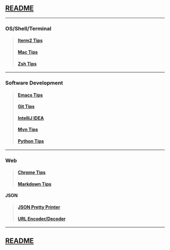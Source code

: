 ## [README](https://github.com/sethfuller/tips/blob/main/README.md)

_______________________

### OS/Shell/Terminal

> #### [Iterm2 Tips](https://github.com/sethfuller/tips/blob/main/tech_tips/Os_Shell_Terminal/iTerm2_tips.md)
> #### [Mac Tips](https://github.com/sethfuller/tips/blob/main/tech_tips/Os_Shell_Terminal/mac_tips.md)
> #### [Zsh Tips](https://github.com/sethfuller/tips/blob/main/tech_tips/Os_Shell_Terminal/zsh_tips.md)

_______________________

### Software Development

> #### [Emacs Tips](https://github.com/sethfuller/tips/blob/main/tech_tips/Software_Development/emacs_tips.md)
> #### [Git Tips](https://github.com/sethfuller/tips/blob/main/tech_tips/Software_Development/git_tips.md)
> #### [IntelliJ IDEA](https://github.com/sethfuller/tips/blob/main/tech_tips/Software_Development/intellij_idea_tips.md)
> #### [Mvn Tips](https://github.com/sethfuller/tips/blob/main/tech_tips/Software_Development/mvn_tips.md)
> #### [Python Tips](https://github.com/sethfuller/tips/blob/main/tech_tips/Software_Development/python_tips.md)

_______________________

### Web

> #### [Chrome Tips](https://github.com/sethfuller/tips/blob/main/tech_tips/Web/chrome_tips.md)
> #### [Markdown Tips](https://github.com/sethfuller/tips/blob/main/tech_tips/Web/markdown_tips.md)

#### JSON

> #### [JSON Pretty Printer](https://jsonformatter.org/json-pretty-print)
> #### [URL Encoder/Decoder](https://meyerweb.com/eric/tools/dencoder/)

_______________________

## [README](https://github.com/sethfuller/tips/blob/main/README.md)
